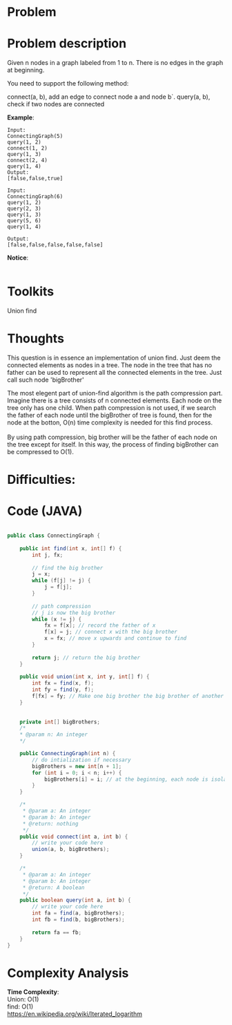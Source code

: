 # Problem


# Problem description
Given n nodes in a graph labeled from 1 to n. There is no edges in the graph at beginning.

You need to support the following method:

connect(a, b), add an edge to connect node a and node b`.
query(a, b), check if two nodes are connected



**Example**:
```
Input:
ConnectingGraph(5)
query(1, 2)
connect(1, 2)
query(1, 3) 
connect(2, 4)
query(1, 4) 
Output:
[false,false,true]
```

```
Input:
ConnectingGraph(6)
query(1, 2)
query(2, 3)
query(1, 3)
query(5, 6)
query(1, 4)

Output:
[false,false,false,false,false]

```

**Notice**:
```

```
# Toolkits
Union find

# Thoughts
This question is in essence an implementation of union find. Just deem the connected elements as nodes in a tree. The node in the tree that has no father can be used to represent all the connected elements in the tree. Just call such node 'bigBrother'

The most elegent part of union-find algorithm is the path compression part. Imagine there is a tree consists of n connected elements. Each node on the tree only has one child. When path compression is not used, if we search the father of each node until the bigBrother of tree is found, then for the node at the botton, O(n) time complexity is needed for this find process. <br/><br/> By using path compression, big brother will be the father of each node on the tree except for itself. In this way, the process of finding bigBrother can be compressed to O(1).

# Difficulties:


# Code (JAVA)
```java

public class ConnectingGraph {
    
    public int find(int x, int[] f) {
        int j, fx;
    
        // find the big brother
        j = x;
        while (f[j] != j) {
            j = f[j]; 
        }
    
        // path compression
        // j is now the big brother
        while (x != j) {
            fx = f[x]; // record the father of x
            f[x] = j; // connect x with the big brother
            x = fx; // move x upwards and continue to find
        }
    
        return j; // return the big brother
    }
    
    public void union(int x, int y, int[] f) {
        int fx = find(x, f);
        int fy = find(y, f);
        f[fx] = fy; // Make one big brother the big brother of another big brother
    }
    
    
    private int[] bigBrothers;
    /*
    * @param n: An integer
    */

    public ConnectingGraph(int n) {
        // do intialization if necessary
        bigBrothers = new int[n + 1];
        for (int i = 0; i < n; i++) {
            bigBrothers[i] = i; // at the beginning, each node is isolated.
        }
    }

    /*
     * @param a: An integer
     * @param b: An integer
     * @return: nothing
     */
    public void connect(int a, int b) {
        // write your code here
        union(a, b, bigBrothers);
    }

    /*
     * @param a: An integer
     * @param b: An integer
     * @return: A boolean
     */
    public boolean query(int a, int b) {
        // write your code here
        int fa = find(a, bigBrothers);
        int fb = find(b, bigBrothers);
        
        return fa == fb;
    }
}

```

# Complexity Analysis
**Time Complexity**: <br/> Union: O(1) <br/> find: O(1) <br/> https://en.wikipedia.org/wiki/Iterated_logarithm
